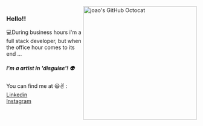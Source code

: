 <!-- ### Hi there 👋 -->
<img align="right" src="https://user-images.githubusercontent.com/30981320/91923190-205e5200-eca6-11ea-94e6-0629438735e7.png" alt="joao's GitHub Octocat" width=300px height=300px/>

<!--
**joaoCastroHub/joaoCastroHub** is a ✨ _special_ ✨ repository because its `README.md` (this file) appears on your GitHub profile.

Here are some ideas to get you started:

- 🔭 I’m currently working on ...
- 🌱 I’m currently learning ...
- 👯 I’m looking to collaborate on ...
- 🤔 I’m looking for help with ...
- 💬 Ask me about ...
- 📫 How to reach me: ...
- 😄 Pronouns: ...
- ⚡ Fun fact: ...
-->

### Hello!! 
:computer:During business hours i'm a full stack developer, but when the office hour comes to its end ...<br>
##### i'm a artist in 'disguise'! :alien: <br>

You can find me at :smiley::v: :<br>
[Linkedin](https://www.linkedin.com/in/jo%C3%A3o-lucas-ferreira-de-castro-1a7999119/) <br>
[Instagram](https://www.instagram.com/ojoaotuta/) <br>
